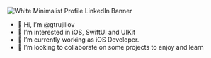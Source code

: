 ![White Minimalist Profile LinkedIn Banner](https://github.com/user-attachments/assets/e0f3934e-5cfd-475f-b10c-5b47c8750bfc)

- 👋 Hi, I’m @gtrujillov
- 👀 I’m interested in iOS, SwiftUI and UIKit
- 📱 I’m currently working as iOS Developer.
- 🔎 I’m looking to collaborate on some projects to enjoy and learn

<!---
gtrujillov/gtrujillov is a ✨ special ✨ repository because its `README.md` (this file) appears on your GitHub profile.
You can click the Preview link to take a look at your changes.
--->

